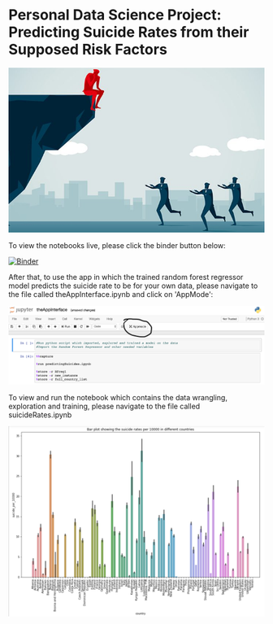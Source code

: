 # Personal Data Science Project: Predicting Suicide Rates from their Supposed Risk Factors

![alt text](suicideimage.jpg "Suicide image")

To view the notebooks live, please click the binder button below:

[![Binder](https://mybinder.org/badge_logo.svg)](https://mybinder.org/v2/gh/A-F-McG/Predicting-Suicide-Rates-with-Random-Forest-Regressor/master)

After that, to use the app in which the trained random forest regressor model predicts the suicide rate to be for your own data, please navigate to the file called theAppInterface.ipynb and click on 'AppMode':

![alt text](imstructionsPhoto.png "Instructions to get to app mode")

To view and run the notebook which contains the data wrangling, exploration and training, please navigate to the file called suicideRates.ipynb

![alt text](graph.png "Graph of countries against suicide rate")
